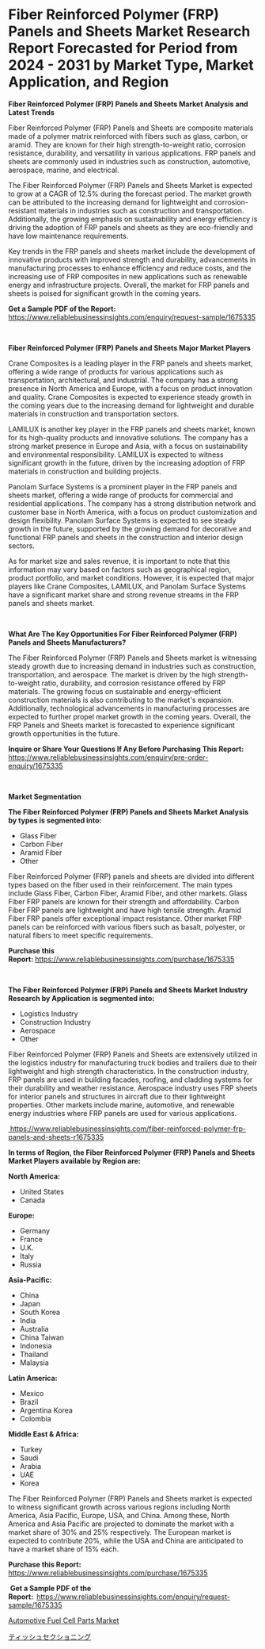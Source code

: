 <p><h1>Fiber Reinforced Polymer (FRP) Panels and Sheets Market Research Report Forecasted for Period from 2024 -  2031 by Market Type, Market Application, and Region</h1></p><p><strong>Fiber Reinforced Polymer (FRP) Panels and Sheets Market Analysis and Latest Trends</strong></p>
<p><p>Fiber Reinforced Polymer (FRP) Panels and Sheets are composite materials made of a polymer matrix reinforced with fibers such as glass, carbon, or aramid. They are known for their high strength-to-weight ratio, corrosion resistance, durability, and versatility in various applications. FRP panels and sheets are commonly used in industries such as construction, automotive, aerospace, marine, and electrical.</p><p>The Fiber Reinforced Polymer (FRP) Panels and Sheets Market is expected to grow at a CAGR of 12.5% during the forecast period. The market growth can be attributed to the increasing demand for lightweight and corrosion-resistant materials in industries such as construction and transportation. Additionally, the growing emphasis on sustainability and energy efficiency is driving the adoption of FRP panels and sheets as they are eco-friendly and have low maintenance requirements.</p><p>Key trends in the FRP panels and sheets market include the development of innovative products with improved strength and durability, advancements in manufacturing processes to enhance efficiency and reduce costs, and the increasing use of FRP composites in new applications such as renewable energy and infrastructure projects. Overall, the market for FRP panels and sheets is poised for significant growth in the coming years.</p></p>
<p><strong>Get a Sample PDF of the Report:&nbsp;</strong> <a href="https://www.reliablebusinessinsights.com/enquiry/request-sample/1675335">https://www.reliablebusinessinsights.com/enquiry/request-sample/1675335</a></p>
<p>&nbsp;</p>
<p><strong>Fiber Reinforced Polymer (FRP) Panels and Sheets Major Market Players</strong></p>
<p><p>Crane Composites is a leading player in the FRP panels and sheets market, offering a wide range of products for various applications such as transportation, architectural, and industrial. The company has a strong presence in North America and Europe, with a focus on product innovation and quality. Crane Composites is expected to experience steady growth in the coming years due to the increasing demand for lightweight and durable materials in construction and transportation sectors.</p><p>LAMILUX is another key player in the FRP panels and sheets market, known for its high-quality products and innovative solutions. The company has a strong market presence in Europe and Asia, with a focus on sustainability and environmental responsibility. LAMILUX is expected to witness significant growth in the future, driven by the increasing adoption of FRP materials in construction and building projects.</p><p>Panolam Surface Systems is a prominent player in the FRP panels and sheets market, offering a wide range of products for commercial and residential applications. The company has a strong distribution network and customer base in North America, with a focus on product customization and design flexibility. Panolam Surface Systems is expected to see steady growth in the future, supported by the growing demand for decorative and functional FRP panels and sheets in the construction and interior design sectors.</p><p>As for market size and sales revenue, it is important to note that this information may vary based on factors such as geographical region, product portfolio, and market conditions. However, it is expected that major players like Crane Composites, LAMILUX, and Panolam Surface Systems have a significant market share and strong revenue streams in the FRP panels and sheets market.</p></p>
<p>&nbsp;</p>
<p><strong>What Are The Key Opportunities For Fiber Reinforced Polymer (FRP) Panels and Sheets Manufacturers?</strong></p>
<p><p>The Fiber Reinforced Polymer (FRP) Panels and Sheets market is witnessing steady growth due to increasing demand in industries such as construction, transportation, and aerospace. The market is driven by the high strength-to-weight ratio, durability, and corrosion resistance offered by FRP materials. The growing focus on sustainable and energy-efficient construction materials is also contributing to the market's expansion. Additionally, technological advancements in manufacturing processes are expected to further propel market growth in the coming years. Overall, the FRP Panels and Sheets market is forecasted to experience significant growth opportunities in the future.</p></p>
<p><strong>Inquire or Share Your Questions If Any Before Purchasing This Report:</strong> <a href="https://www.reliablebusinessinsights.com/enquiry/pre-order-enquiry/1675335">https://www.reliablebusinessinsights.com/enquiry/pre-order-enquiry/1675335</a></p>
<p>&nbsp;</p>
<p><strong>Market Segmentation</strong></p>
<p><strong>The Fiber Reinforced Polymer (FRP) Panels and Sheets Market Analysis by types is segmented into:</strong></p>
<p><ul><li>Glass Fiber</li><li>Carbon Fiber</li><li>Aramid Fiber</li><li>Other</li></ul></p>
<p><p>Fiber Reinforced Polymer (FRP) panels and sheets are divided into different types based on the fiber used in their reinforcement. The main types include Glass Fiber, Carbon Fiber, Aramid Fiber, and other markets. Glass Fiber FRP panels are known for their strength and affordability. Carbon Fiber FRP panels are lightweight and have high tensile strength. Aramid Fiber FRP panels offer exceptional impact resistance. Other market FRP panels can be reinforced with various fibers such as basalt, polyester, or natural fibers to meet specific requirements.</p></p>
<p><strong>Purchase this Report:&nbsp;</strong><a href="https://www.reliablebusinessinsights.com/purchase/1675335">https://www.reliablebusinessinsights.com/purchase/1675335</a></p>
<p>&nbsp;</p>
<p><strong>The Fiber Reinforced Polymer (FRP) Panels and Sheets Market Industry Research by Application is segmented into:</strong></p>
<p><ul><li>Logistics Industry</li><li>Construction Industry</li><li>Aerospace</li><li>Other</li></ul></p>
<p><p>Fiber Reinforced Polymer (FRP) Panels and Sheets are extensively utilized in the logistics industry for manufacturing truck bodies and trailers due to their lightweight and high strength characteristics. In the construction industry, FRP panels are used in building facades, roofing, and cladding systems for their durability and weather resistance. Aerospace industry uses FRP sheets for interior panels and structures in aircraft due to their lightweight properties. Other markets include marine, automotive, and renewable energy industries where FRP panels are used for various applications.</p></p>
<p><a href="https://www.reliablebusinessinsights.com/fiber-reinforced-polymer-frp-panels-and-sheets-r1675335">&nbsp;https://www.reliablebusinessinsights.com/fiber-reinforced-polymer-frp-panels-and-sheets-r1675335</a></p>
<p><strong>In terms of Region, the Fiber Reinforced Polymer (FRP) Panels and Sheets Market Players available by Region are:</strong></p>
<p>
    <p> <strong> North America: </strong>
        <ul>
            <li>United States</li>
            <li>Canada</li>
        </ul>
        </p> 
    <p> <strong> Europe: </strong>
        <ul>
            <li>Germany</li>
            <li>France</li>
            <li>U.K.</li>
            <li>Italy</li>
            <li>Russia</li>
        </ul>
        </p> 
    <p> <strong> Asia-Pacific: </strong>
        <ul>
            <li>China</li>
            <li>Japan</li>
            <li>South Korea</li>
            <li>India</li>
            <li>Australia</li>
            <li>China Taiwan</li>
            <li>Indonesia</li>
            <li>Thailand</li>
            <li>Malaysia</li>
        </ul>
        </p> 
    <p> <strong> Latin America: </strong>
        <ul>
            <li>Mexico</li>
            <li>Brazil</li>
            <li>Argentina Korea</li>
            <li>Colombia</li>
        </ul>
        </p> 
    <p> <strong> Middle East & Africa: </strong>
        <ul>
            <li>Turkey</li>
            <li>Saudi</li>
            <li>Arabia</li>
            <li>UAE</li>
            <li>Korea</li>
        </ul>
    </p>
    </p>
<p><p>The Fiber Reinforced Polymer (FRP) Panels and Sheets market is expected to witness significant growth across various regions including North America, Asia Pacific, Europe, USA, and China. Among these, North America and Asia Pacific are projected to dominate the market with a market share of 30% and 25% respectively. The European market is expected to contribute 20%, while the USA and China are anticipated to have a market share of 15% each.</p></p>
<p><strong>Purchase this Report: </strong><a href="https://www.reliablebusinessinsights.com/purchase/1675335">https://www.reliablebusinessinsights.com/purchase/1675335</a></p>
<p>&nbsp;<strong>Get a Sample PDF of the Report:&nbsp;&nbsp;</strong><a href="https://www.reliablebusinessinsights.com/enquiry/request-sample/1675335">https://www.reliablebusinessinsights.com/enquiry/request-sample/1675335</a></p>
<p><strong></strong></p>
<p><p><a href="https://github.com/alexcrou8/Market-Research-Report-List-1/blob/main/automotive-fuel-cell-parts-market.md">Automotive Fuel Cell Parts Market</a></p><p><a href="https://github.com/sghwr779811674/Market-Research-Report-List-3/blob/main/2049416182414.md">ティッシュセクショニング</a></p></p>